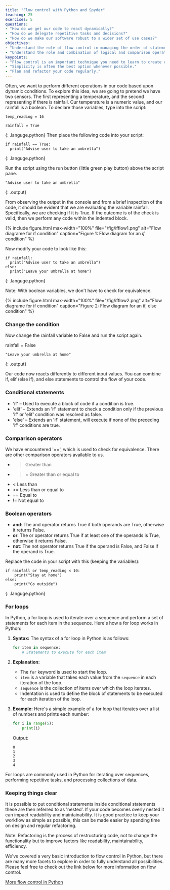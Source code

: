 ```yaml
---
title: "Flow control with Python and Spyder"
teaching: 25
exercises: 5
questions:
- "How do we get our code to react dynamically?"
- "How do we delegate repetitive tasks and decisions?"
- "How do we make our software robust to a wider set of use cases?"
objectives:
- "Understand the role of flow control in managing the order of statement execution."
- "Understand the role and combination of logical and comparison operators in Python."
keypoints:
- "Flow control is an important technique you need to learn to create useful software."
- "Simplicity is often the best option whenever possible."
- "Plan and refactor your code regularly."
---
```


Often, we want to perform different operations in our code based upon dynamic conditions. To explore this idea, we are going to pretend we have two sensors. The first representing a temperature, and the second representing if there is rainfall. Our temperature is a numeric value, and our rainfall is a boolean. To declare those variables, type into the script:

```
temp_reading = 16 

rainfall = True 
```
{: .languge.python}
Then place the following code into your script:

```
if rainfall == True: 
  print("Advise user to take an umbrella") 
```
{: .languge.python}

Run the script using the run button (little green play button) above the script pane.

```
"Advise user to take an umbrella"
```
{: .output}

From observing the output in the console and from a brief inspection of the code, it should be evident that we are evaluating the variable rainfall. Specifically, we are checking if it is True. If the outcome is of the check is valid, then we perform any code within the indented block.

{% include figure.html max-width="100%" file="/fig/ifflow1.png" 
alt="Flow diagrame for if condition" caption="Figure 1: Flow diagram for an *if* condition" %}

Now modify your code to look like this:

```
if rainfall: 
  print("Advise user to take an umbrella") 
else: 
  print("Leave your umbrella at home") 
```
{: .languge.python}

Note: With boolean variables, we don't have to check for equivalence.

{% include figure.html max-width="100%" file="/fig/ifflow2.png" 
alt="Flow diagrame for if condition" caption="Figure 2: Flow diagram for an if, else condition" %}

### Change the condition
Now change the rainfall variable to False and run the script again.

rainfall = False

```
"Leave your umbrella at home"
```
{: .output}

Our code now reacts differently to different input values. You can combine if, elif (else if), and else statements to control the flow of your code.

### Conditional statements
- 'if' – Used to execute a block of code if a condition is true.
- 'elif' – Extends an 'if' statement to check a condition only if the previous 'if' or 'elif' condition was resolved as false.
- 'else' – Extends an 'if' statement, will execute if none of the preceding 'if' conditions are true.

### Comparison operators
We have encountered '==', which is used to check for equivalence. There are other comparison operators available to us.
- > Greater than
- >= Greater than or equal to
- < Less than
- <= Less than or equal to
- == Equal to
- != Not equal to

### Boolean operators

* **and**: The and operator returns True if both operands are True, otherwise it returns False.
* **or**: The or operator returns True if at least one of the operands is True, otherwise it returns False. 
* **not**: The not operator returns True if the operand is False, and False if the operand is True. 

Replace the code in your script with this (keeping the variables):

```
if rainfall or temp_reading < 10:
    print("Stay at home") 
else:
    print("Go outside")
```
{: .languge.python}

### For loops

In Python, a for loop is used to iterate over a sequence and perform a set of statements for each item in the sequence. Here's how a for loop works in Python:

1. **Syntax:** The syntax of a for loop in Python is as follows:
   
   ```python
   for item in sequence:
       # Statements to execute for each item
   ```

2. **Explanation:** 
   - The `for` keyword is used to start the loop.
   - `item` is a variable that takes each value from the `sequence` in each iteration of the loop.
   - `sequence` is the collection of items over which the loop iterates.
   - Indentation is used to define the block of statements to be executed for each iteration of the loop. 

3. **Example:** Here's a simple example of a for loop that iterates over a list of numbers and prints each number:
   
   ```python
   for i in range(5):
       print(i)
   ```

   Output:
   ```
   0
   1
   2
   3
   4
   ```

For loops are commonly used in Python for iterating over sequences, performing repetitive tasks, and processing collections of data.

### Keeping things clear
It is possible to put conditional statements inside conditional statements these are then referred to as 'nested'. If your code becomes overly nested it can impact readability and maintainability. It is good practice to keep your workflow as simple as possible, this can be made easier by spending time on design and regular refactoring.

Note: Refactoring is the process of restructuring code, not to change the functionality but to improve factors like readability, maintainability, efficiency.

We've covered a very basic introduction to flow control in Python, but there are many more facets to explore in order to fully understand all possibilities. Please feel free to check out the link below for more information on flow control.

[More flow control in Python](https://docs.python.org/3/tutorial/controlflow.html)
